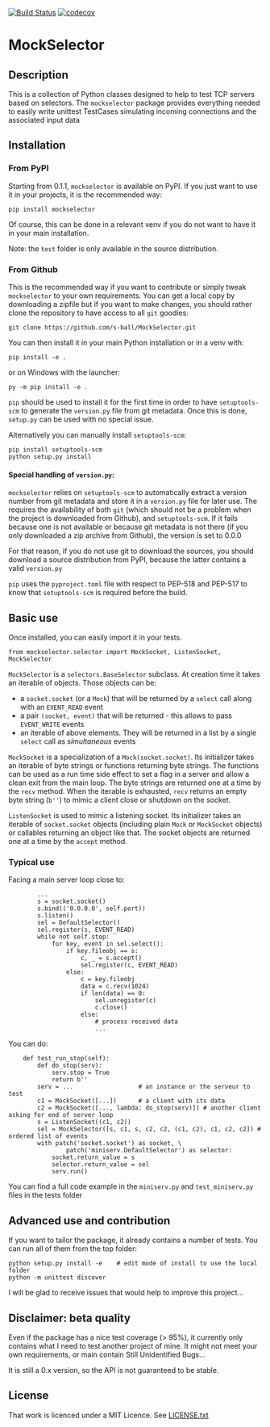 [![Build Status](https://travis-ci.com/s-ball/MockSelector.svg?branch=master)](https://travis-ci.com/s-ball/MockSelector)
[![codecov](https://codecov.io/gh/s-ball/MockSelector/branch/master/graph/badge.svg)](https://codecov.io/gh/s-ball/MockSelector)

# MockSelector

## Description

This is a collection of Python classes designed to help to test TCP servers
based on selectors. The `mockselector` package provides everything needed to easily write
unittest TestCases simulating incoming connections and the associated
input data

## Installation

### From PyPI

Starting from 0.1.1, `mockselector` is available on PyPI. If you just want to
use it in your projects, it is the recommended way:

    pip install mockselector

Of course, this can be done in a relevant venv if you do not want to have it
in your main installation.

Note: the `test` folder is only available in the source distribution.

### From Github

This is the recommended way if you want to contribute or simply tweak
`mockselector` to your own requirements. You can get a local copy by
downloading a zipfile but if you want to make changes, you should
 rather clone the repository to have access to all `git` goodies:

    git clone https://github.com/s-ball/MockSelector.git

You can then install it in your main Python installation or in a venv with:

    pip install -e .

or on Windows with the launcher:

    py -m pip install -e .
    
`pip` should be used to install it for the first time in order to have
`setuptools-scm` to generate the `version.py` file from git metadata.
Once this is done, `setup.py` can be used with no special issue.

Alternatively you can manually install `setuptools-scm`:

    pip install setuptools-scm
    python setup.py install

#### Special handling of `version.py`:

`mockselector` relies on `setuptools-scm` to automatically extract a
version number from git metadata and store it in a `version.py` file
for later use. The requires the availability of both `git` (which should
not be a problem when the project is downloaded from Github), and
`setuptools-scm`. If it fails because one is not available or because
git metadata is not there (if you only downloaded a zip archive from
Github), the version is set to 0.0.0

For that reason, if you do not use git to download the sources, you
should download a source distribution from PyPI, because the latter
contains a valid `version.py`

`pip` uses the `pyproject.toml` file with respect to PEP-518 and
PEP-517 to know that `setuptools-scm` is required before the build.

## Basic use

Once installed, you can easily import it in your tests.

```
from mockselector.selector import MockSocket, ListenSocket, MockSelector
```

`MockSelector` is a `selectors.BaseSelector` subclass. At creation time it
takes an iterable of objects. Those objects can be:

* a `socket.socket` (or a `Mock`) that will be returned by a `select` call
along with an `EVENT_READ` event
* a pair `(socket, event)` that will be returned - this allows to pass
`EVENT_WRITE` events
* an iterable of above elements. They will be returned in a list by a
single `select` call as *simultaneous* events

`MockSocket` is a specialization of a `Mock(socket.socket)`. Its initializer
takes an iterable of byte strings or functions returning byte strings.
The functions can be used as a run time side effect to set a flag in a
server and allow a clean exit from the main loop.
The byte strings are returned one at a time by the `recv` method. When
the iterable is exhausted, `recv` returns an empty byte string (`b''`)
to mimic a client close or shutdown on the socket.

`ListenSocket` is used to mimic a listening socket. Its initializer takes
an iterable of `socket.socket` objects (including plain `Mock` or
`MockSocket` objects) or callables returning an object like that.
The socket objects are returned one at a time by the `accept` method.

### Typical use

Facing a main server loop close to:

```
        ...
        s = socket.socket()
        s.bind(('0.0.0.0', self.port))
        s.listen()
        sel = DefaultSelector()
        sel.register(s, EVENT_READ)
        while not self.stop:
            for key, event in sel.select():
                if key.fileobj == s:
                    c, _ = s.accept()
                    sel.register(c, EVENT_READ)
                else:
                    c = key.fileobj
                    data = c.recv(1024)
                    if len(data) == 0:
                        sel.unregister(c)
                        c.close()
                    else:
                        # process received data
                        ...
```
You can do:

```
    def test_run_stop(self):
        def do_stop(serv):
            serv.stop = True
            return b''
        serv = ...                  # an instance or the serveur to test
        c1 = MockSocket([...])      # a client with its data
        c2 = MockSocket([..., lambda: do_stop(serv)]) # another client asking for end of server loop
        s = ListenSocket((c1, c2))
        sel = MockSelector([s, c1, s, c2, c2, (c1, c2), c1, c2, c2]) # ordered list of events
        with patch('socket.socket') as socket, \
                patch('miniserv.DefaultSelector') as selector:
            socket.return_value = s
            selector.return_value = sel
            serv.run()
```

You can find a full code example in the `miniserv.py` and `test_miniserv.py`
files in the tests folder

## Advanced use and contribution

If you want to tailor the package, it already contains a number of tests.
You can run all of them from the top folder:

```
python setup.py install -e    # edit mode of install to use the local folder
python -m unittest discover
```
I will be glad to receive issues that would help to improve this project...

## Disclaimer: beta quality

Even if the package has a nice test coverage (> 95%), it currently only
contains what I need to test another project of mine. It might not meet
your own requirements, or main contain Still Unidentified Bugs...

It is still a 0.x version, so the API is not guaranteed to be stable.

## License

That work is licenced under a MIT Licence. See [LICENSE.txt](https://raw.githubusercontent.com/s-ball/MockSelector/master/LICENCE.txt)
